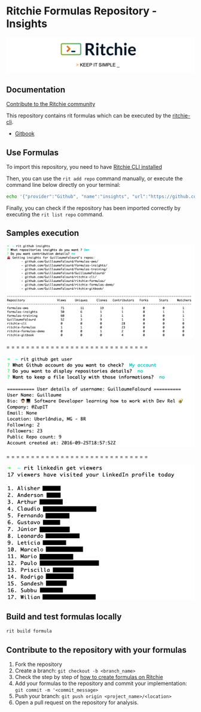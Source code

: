 # Ritchie Formulas Repository - Insights

![Rit banner](/docs/img/ritchie-banner.png)

## Documentation

[Contribute to the Ritchie community](https://github.com/ZupIT/ritchie-formulas/blob/master/CONTRIBUTING.md)

This repository contains rit formulas which can be executed by the [ritchie-cli](https://github.com/ZupIT/ritchie-cli).

- [Gitbook](https://docs.ritchiecli.io)

## Use Formulas

To import this repository, you need to have [Ritchie CLI installed](https://docs.ritchiecli.io/getting-started/installation)

Then, you can use the `rit add repo` command manually, or execute the command line below directly on your terminal:

```bash
echo '{"provider":"Github", "name":"insights", "url":"https://github.com/GuillaumeFalourd/formulas-insights", "priority":1}' | rit add repo --stdin
```

Finally, you can check if the repository has been imported correctly by executing the `rit list repo` command.

## Samples execution

![Demo Github](/docs/img/rit-github-insights.png)

= = = = = = = = = = = = = = = = = = = = = = = = = = = = =

![Demo Github](/docs/img/rit-github-get-user.png)

= = = = = = = = = = = = = = = = = = = = = = = = = = = = =

![Demo LinkedIn](/docs/img/rit-linkedin-get-viewers.png)

## Build and test formulas locally

```bash 
rit build formula
```

## Contribute to the repository with your formulas

1. Fork the repository
2. Create a branch: `git checkout -b <branch_name>`
3. Check the step by step of [how to create formulas on Ritchie](https://docs.ritchiecli.io/getting-started/creating-formulas)
4. Add your formulas to the repository
and commit your implementation: `git commit -m '<commit_message>`
5. Push your branch: `git push origin <project_name>/<location>`
6. Open a pull request on the repository for analysis.
